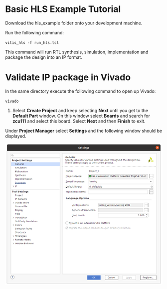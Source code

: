 # Basic HLS Example Tutorial

Download the hls_example folder onto your development machine.

Run the following command:

`vitis_hls -f run_hls.tcl`

This command will run RTL synthesis, simulation, implementation and package the design into an IP format.

# Validate IP package in Vivado

In the same directory execute the following command to open up Vivado:

`vivado`

1. Select **Create Project** and keep selecting **Next** until you get to the **Default Part** window. On this window select **Boards** and search for **zcu111** and select this board. Select **Next** and then **Finish** to exit.

Under **Project Manager** select **Settings** and the following window should be displayed.

![](images/hls_example/image1.png)




